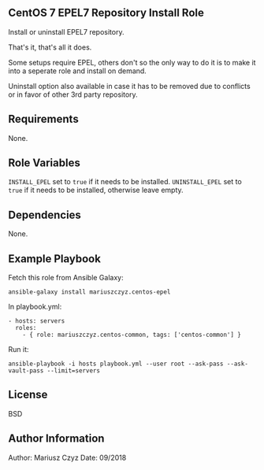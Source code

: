 ## CentOS 7 EPEL7 Repository Install Role

Install or uninstall EPEL7 repository.

That's it, that's all it does.

Some setups require EPEL, others don't so the only way to do it is to make it into a seperate role and install on demand.

Uninstall option also available in case it has to be removed due to conflicts or in favor of other 3rd party repository.

## Requirements

None.

## Role Variables

`INSTALL_EPEL` set to `true` if it needs to be installed.
`UNINSTALL_EPEL` set to `true` if it needs to be installed, otherwise leave empty.

## Dependencies

None.

## Example Playbook

Fetch this role from Ansible Galaxy:

`ansible-galaxy install mariuszczyz.centos-epel`


In playbook.yml:

```
- hosts: servers
  roles:
    - { role: mariuszczyz.centos-common, tags: ['centos-common'] }
```
Run it:

`ansible-playbook -i hosts playbook.yml --user root --ask-pass --ask-vault-pass --limit=servers`

## License

BSD

## Author Information

Author: Mariusz Czyz
Date: 09/2018
